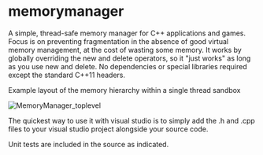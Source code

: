 # memorymanager
A simple, thread-safe memory manager for C++ applications and games. Focus is on preventing fragmentation in the absence of good virtual memory management, at the cost of wasting some memory. It works by globally overriding the new and delete operators, so it "just works" as long as you use new and delete. No dependencies or special libraries required except the standard C++11 headers.

Example layout of the memory hierarchy within a single thread sandbox

![MemoryManager_toplevel](https://user-images.githubusercontent.com/14068824/113448154-23423200-93b0-11eb-9b6a-321815e12367.png)


The quickest way to use it with visual studio is to simply add the .h and .cpp files to your visual studio project alongside your source code.

Unit tests are included in the source as indicated.
